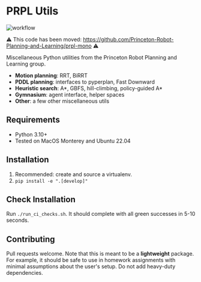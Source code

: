 # PRPL Utils

![workflow](https://github.com/Princeton-Robot-Planning-and-Learning/prpl-utils/actions/workflows/ci.yml/badge.svg)

⚠️ This code has been moved: https://github.com/Princeton-Robot-Planning-and-Learning/prpl-mono ⚠️

Miscellaneous Python utilities from the Princeton Robot Planning and Learning group.
- **Motion planning**: RRT, BiRRT
- **PDDL planning**: interfaces to pyperplan, Fast Downward
- **Heuristic search**: A*, GBFS, hill-climbing, policy-guided A*
- **Gymnasium**: agent interface, helper spaces
- **Other**: a few other miscellaneous utils

## Requirements

- Python 3.10+
- Tested on MacOS Monterey and Ubuntu 22.04

## Installation

1. Recommended: create and source a virtualenv.
2. `pip install -e ".[develop]"`

## Check Installation

Run `./run_ci_checks.sh`. It should complete with all green successes in 5-10 seconds.

## Contributing

Pull requests welcome. Note that this is meant to be a **lightweight** package. For example, it should be safe to use in homework assignments with minimal assumptions about the user's setup. Do not add heavy-duty dependencies.
